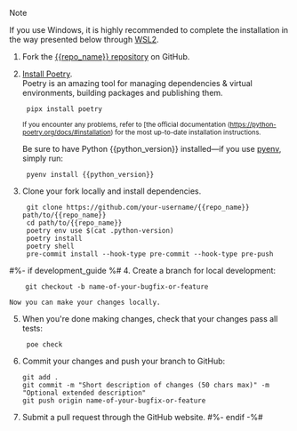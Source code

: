 > [!Note]
> If you use Windows, it is highly recommended to complete the installation in the way presented below through [WSL2](https://learn.microsoft.com/en-us/windows/wsl/install).

1. Fork the [{{repo_name}} repository]({{repo_url}}) on GitHub.

2. [Install Poetry](https://python-poetry.org/docs/#installation).<br/>
Poetry is an amazing tool for managing dependencies & virtual environments, building packages and publishing them.

        pipx install poetry

   <sub>If you encounter any problems, refer to [the official documentation (https://python-poetry.org/docs/#installation) for the most up-to-date installation instructions.</sub>

   Be sure to have Python {{python_version}} installed—if you use [pyenv](https://github.com/pyenv/pyenv#readme), simply run:

        pyenv install {{python_version}}

3. Clone your fork locally and install dependencies.

        git clone https://github.com/your-username/{{repo_name}} path/to/{{repo_name}}
        cd path/to/{{repo_name}}
        poetry env use $(cat .python-version)
        poetry install
        poetry shell
        pre-commit install --hook-type pre-commit --hook-type pre-push

#%- if development_guide %#
4. Create a branch for local development:

        git checkout -b name-of-your-bugfix-or-feature

    Now you can make your changes locally.

5. When you're done making changes, check that your changes pass all tests:

        poe check

6.  Commit your changes and push your branch to GitHub:

        git add .
        git commit -m "Short description of changes (50 chars max)" -m "Optional extended description"
        git push origin name-of-your-bugfix-or-feature

7.  Submit a pull request through the GitHub website.
#%- endif -%#